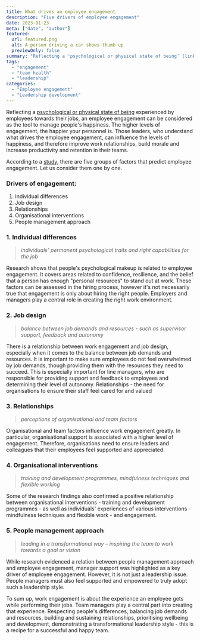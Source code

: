 ```yaml
---
title: What drives an employee engagement 
description: "Five drivers of employee engagement"
date: 2023-01-23
meta: ["date", "author"]
featured:
  url: featured.png
  alt: A person driving a car shows thumb up
  previewOnly: false
summary: "Reflecting a 'psychological or physical state of being’ (link) experienced by employees towards their jobs, an employee engagement can be considered as ..."
tags:
  - "engagement"
  - "team health"
  - "leadership"
categories:
  - "Employee engagement"
  - "Leadership development"
---
```


Reflecting a [psychological or physical state of being](https://www.cipd.co.uk/Images/employee-engagement-discussion-report_tcm18-89598.pdf) experienced by employees towards their jobs, an employee engagement can be considered as the tool to manage people's happiness. The higher levels of engagement, the happier your personnel is. Those leaders, who understand what drives the employee engagement, can influence the levels of happiness, and therefore improve work relationships, build morale and increase productivity and retention in their teams.

According to a [study](https://www.cipd.co.uk/knowledge/fundamentals/relations/engagement/evidence-engagement), there are five groups of factors that predict employee engagement. Let us consider them one by one. 

### Drivers of engagement:
1. Individual differences
2. Job design
3. Relationships 
4. Organisational interventions
5. People management approach

### 1. Individual differences
> _individuals’ permanent psychological traits and right capabilities for the job_

Research shows that people's psychological makeup is related to employee engagement. It covers areas related to confidence, resilience, and the belief that a person has enough "personal resources" to stand out at work. These factors can be assessed in the hiring process, however it's not necessarily true that engagement is only about hiring the right people. Employers and managers play a central role in creating the right work environment.

### 2. Job design
> _balance between job demands and resources - such as supervisor support, feedback and autonomy_

There is a relationship between work engagement and job design, especially when it comes to the balance between job demands and resources. It is important to make sure employees do not feel overwhelmed by job demands, though providing them with the resources they need to succeed. This is especially important for line managers, who are responsible for providing support and feedback to employees and determining their level of autonomy.
Relationships - the need for organisations to ensure their staff feel cared for and valued

### 3. Relationships
> _perceptions of organisational and team factors_

Organisational and team factors influence work engagement greatly. In particular, organisational support is associated with a higher level of engagement. Therefore, organisations need to ensure leaders and colleagues that their employees feel supported and appreciated.

### 4. Organisational interventions
> _training and development programmes, mindfulness techniques and flexible working_

Some of the research findings also confirmed a positive relationship between organisational interventions - training and development programmes - as well as individuals' experiences of various interventions -  mindfulness techniques and flexible work - and engagement.

### 5. People management approach
> _leading in a transformational way – inspiring the team to work towards a goal or vision_

While research evidenced a relation between people management approach and employee engagement, manager support was highlighted as a key driver of employee engagement. 
However, it is not just a leadership issue. People managers must also feel supported and empowered to truly adopt such a leadership style.

To sum up, work engagement is about the experience an employee gets while performing their jobs. Team managers play a central part into creating that experience. Respecting people's differences, balancing job demands and resources, building and sustaining relationships, prioritising wellbeing and development, demonstrating a transformational leadership style - this is a recipe for a successful and happy team. 
